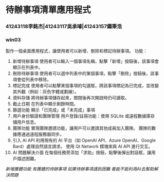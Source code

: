 # 待辦事項清單應用程式
### 41243118李銘杰|41243117吳承璿|41243157鍾秉浩
### win03
 
製作一個桌面應用程式，讓使用者可以新增、刪除和標記待辦事項。
功能：
1.	新增待辦事項
	使用者可以輸入一個事項名稱，點擊「新增」按鈕後，該事項會顯示在列表中。
2.	刪除待辦事項
	使用者可以選中列表中的某個事項，點擊「刪除」按鈕後，該事項會從列表中移除。
3.	標記完成
	使用者可以點擊某個事項的勾選框，將該事項標記為已完成，並改變其外觀（例如：灰色字體或劃線）。
4.	資料存儲
	將待辦事項儲存起來，關閉後再次開啟時仍可讀取。
5.	截止日期
	在列表中顯示剩餘時間。
6.	篩選功能
	顯示「已完成」或「未完成」事項
7.	用戶身份驗證和團隊管理
	用戶登錄/註冊功能：使用 SQLite 或遠程數據庫存儲用戶信息。
8.	團隊功能
	實現團隊邀請功能，讓用戶可以邀請其他成員加入團隊。
	團隊的數據應通過遠程服務器同步。
9.	引入 AI API
	利用現有的 AI 平台（如 OpenAI API、Azure OpenAI、Google Bard）處理自然語言請求。
	使用 Qt Network 模塊來與 AI API 進行交互。
10.	AI 問題解決介面
	在每個任務旁添加「求助」按鈕，點擊後彈出對話框，讓用戶描述困難。

*新增團體功能 有團體的待辦事項*
*如果待辦事項遇到困難 看能不能利用AI去幫助解決問題*
